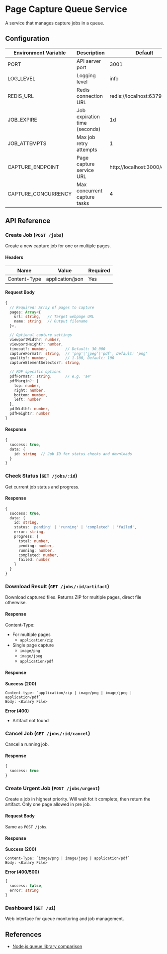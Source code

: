 # Page Capture Queue Service

A service that manages capture jobs in a queue.

## Configuration

| Environment Variable | Description                   | Default                       |
| -------------------- | ----------------------------- | ----------------------------- |
| PORT                 | API server port               | 3001                          |
| LOG_LEVEL            | Logging level                 | info                          |
| REDIS_URL            | Redis connection URL          | redis://localhost:6379        |
| JOB_EXPIRE           | Job expiration time (seconds) | 1d                            |
| JOB_ATTEMPTS         | Max job retry attempts        | 1                             |
| CAPTURE_ENDPOINT     | Page capture service URL      | http://localhost:3000/capture |
| CAPTURE_CONCURRENCY  | Max concurrent capture tasks  | 4                             |

## API Reference

### Create Job (`POST /jobs`)

Create a new capture job for one or multiple pages.

#### Headers

| Name         | Value            | Required |
| ------------ | ---------------- | -------- |
| Content-Type | application/json | Yes      |

#### Request Body

```typescript
{
  // Required: Array of pages to capture
  pages: Array<{
    url: string,   // Target webpage URL
    name: string   // Output filename
  }>,

  // Optional capture settings
  viewportWidth?: number,
  viewportHeight?: number,
  timeout?: number,        // Default: 30_000
  captureFormat?: string,  // 'png'|'jpeg'|'pdf', Default: 'png'
  quality?: number,        // 1-100, Default: 100
  captureElementSelector?: string,

  // PDF specific options
  pdfFormat?: string,      // e.g. 'a4'
  pdfMargin?: {
    top: number,
    right: number,
    bottom: number,
    left: number
  },
  pdfWidth?: number,
  pdfHeight?: number
}
```

#### Response

```typescript
{
  success: true,
  data: {
    id: string  // Job ID for status checks and downloads
  }
}
```

### Check Status (`GET /jobs/:id`)

Get current job status and progress.

#### Response

```typescript
{
  success: true,
  data: {
    id: string,
    status: 'pending' | 'running' | 'completed' | 'failed',
    error: string,
    progress: {
      total: number,
      pending: number,
      running: number,
      completed: number,
      failed: number
    }
  }
}
```

### Download Result (`GET /jobs/:id/artifact`)

Download captured files. Returns ZIP for multiple pages, direct file otherwise.

#### Response

Content-Type:

- For multiple pages
  - `application/zip`
- Single page capture
  - `image/png`
  - `image/jpeg`
  - `application/pdf`

#### Response

**Success (200)**

```http
Content-type: `application/zip | image/png | image/jpeg | application/pdf`
Body: <Binary File>
```

**Error (400)**

- Artifact not found

### Cancel Job (`GET /jobs/:id/cancel`)

Cancel a running job.

#### Response

```typescript
{
  success: true
}
```

### Create Urgent Job (`POST /jobs/urgent`)

Create a job in highest priority. Will wait fot it complete, then return the artifact. Only one page allowed in pre job.

#### Request Body

Same as `POST /jobs`.

#### Response

**Success (200)**

```
Content-Type: `image/png | image/jpeg | application/pdf`
Body: <Binary File>
```

**Error (400/500)**

```typescript
{
  success: false,
  error: string
}
```

### Dashboard (`GET /ui`)

Web interface for queue monitoring and job management.

## References

- [Node.js queue library comparison](https://npm-compare.com/agenda,bee-queue,bull,bullmq,kue)
